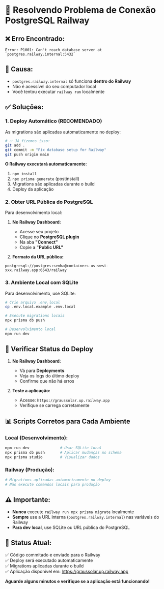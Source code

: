 # 🔧 Resolvendo Problema de Conexão PostgreSQL Railway

## ❌ **Erro Encontrado:**
```
Error: P1001: Can't reach database server at `postgres.railway.internal:5432`
```

## 🎯 **Causa:**
- `postgres.railway.internal` só funciona **dentro do Railway**
- Não é acessível do seu computador local
- Você tentou executar `railway run` localmente

## ✅ **Soluções:**

### **1. Deploy Automático (RECOMENDADO)**

As migrations são aplicadas automaticamente no deploy:

```bash
# ✅ Já fizemos isso:
git add .
git commit -m "Fix database setup for Railway"
git push origin main
```

**O Railway executará automaticamente:**
1. `npm install`
2. `npx prisma generate` (postinstall)
3. Migrations são aplicadas durante o build
4. Deploy da aplicação

### **2. Obter URL Pública do PostgreSQL**

Para desenvolvimento local:

1. **No Railway Dashboard:**
   - Acesse seu projeto
   - Clique no **PostgreSQL plugin**
   - Na aba **"Connect"**
   - Copie a **"Public URL"**

2. **Formato da URL pública:**
```
postgresql://postgres:senha@containers-us-west-xxx.railway.app:6543/railway
```

### **3. Ambiente Local com SQLite**

Para desenvolvimento, use SQLite:

```bash
# Crie arquivo .env.local
cp .env.local.example .env.local

# Execute migrations locais
npx prisma db push

# Desenvolvimento local
npm run dev
```

## 🚀 **Verificar Status do Deploy**

1. **No Railway Dashboard:**
   - Vá para **Deployments**
   - Veja os logs do último deploy
   - Confirme que não há erros

2. **Teste a aplicação:**
   - Acesse: `https://graussolar.up.railway.app`
   - Verifique se carrega corretamente

## 📊 **Scripts Corretos para Cada Ambiente**

### **Local (Desenvolvimento):**
```bash
npm run dev              # Usar SQLite local
npx prisma db push       # Aplicar mudanças no schema
npx prisma studio        # Visualizar dados
```

### **Railway (Produção):**
```bash
# Migrations aplicadas automaticamente no deploy
# Não execute comandos locais para produção
```

## ⚠️ **Importante:**
- **Nunca** execute `railway run npx prisma migrate` localmente
- **Sempre** use a URL interna (`postgres.railway.internal`) nas variáveis do Railway
- **Para dev local**, use SQLite ou URL pública do PostgreSQL

## 🎯 **Status Atual:**
✅ Código commitado e enviado para o Railway  
✅ Deploy será executado automaticamente  
✅ Migrations aplicadas durante o build  
✅ Aplicação disponível em: https://graussolar.up.railway.app  

**Aguarde alguns minutos e verifique se a aplicação está funcionando!**
